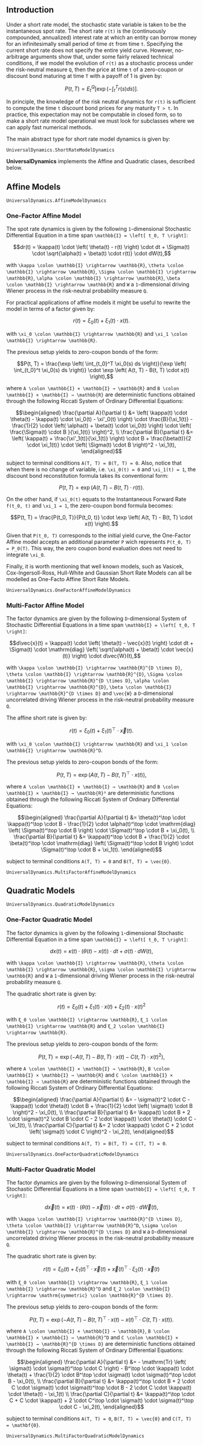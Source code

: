 ## Introduction

Under a short rate model, the stochastic state variable is taken to be the instantaneous spot rate. The short rate ``r(t)`` is the (continuously compounded, annualized) interest rate at which an entity can borrow money for an infinitesimally small period of time ``dt`` from time ``t``. Specifying the current short rate does not specify the entire yield curve. However, no-arbitrage arguments show that, under some fairly relaxed technical conditions, if we model the evolution of ``r(t)`` as a stochastic process under the risk-neutral measure ``Q``, then the price at time ``t`` of a zero-coupon or discount bond maturing at time ``T`` with a payoff of 1 is given by:
```math
P(t, T) = E_t^Q \left[ \exp \left( - \int_t^T r(s) ds \right) \right].
```

In principle, the knowledge of the risk neutral dynamics for ``r(t)`` is sufficient to compute the time ``t`` discount bond prices for any maturity ``T > t``. In practice, this expectation may not be computable in closed form, so to make a short rate model operational we must look for subclasses where we can apply fast numerical methods.

The main abstract type for short rate model dynamics is given by:

```@docs
UniversalDynamics.ShortRateModelDynamics
```

**UniversalDynamics** implements the Affine and Quadratic clases, described below.


## Affine Models

```@docs
UniversalDynamics.AffineModelDynamics
```

### One-Factor Affine Model

The spot rate dynamics is given by the following ``1``-dimensional Stochastic Differential Equation in a time span ``\mathbb{I} = \left[ t_0, T \right]``:

```math
dr(t) = \kappa(t) \cdot \left( \theta(t) - r(t) \right) \cdot dt + \Sigma(t) \cdot \sqrt{\alpha(t) + \beta(t) \cdot r(t)} \cdot dW(t),
```

with ``\kappa \colon \mathbb{I} \rightarrow \mathbb{R}``, ``\theta \colon \mathbb{I} \rightarrow \mathbb{R}``, ``\Sigma \colon \mathbb{I} \rightarrow \mathbb{R}``, ``\alpha \colon \mathbb{I} \rightarrow \mathbb{R}``, ``\beta \colon \mathbb{I} \rightarrow \mathbb{R}`` and ``W`` a ``1``-dimensional driving Wiener process in the risk-neutral probability measure ``Q``.

For practical applications of affine models it might be useful to rewrite the model in terms of a factor given by:

```math
r(t) = \xi_0(t) + \xi_1(t) \cdot x(t).
```

with ``\xi_0 \colon \mathbb{I} \rightarrow \mathbb{R}`` and ``\xi_1 \colon \mathbb{I} \rightarrow \mathbb{R}``.

The previous setup yields to zero-coupon bonds of the form:

```math
P(t, T) = \frac{\exp \left( \int_{t_0}^T \xi_0(s) ds \right)}{\exp \left( \int_{t_0}^t \xi_0(s) ds \right)} \cdot \exp \left( A(t, T) - B(t, T) \cdot x(t) \right),
```

where ``A \colon \mathbb{I} × \mathbb{I} → \mathbb{R}`` and ``B \colon \mathbb{I} × \mathbb{I} → \mathbb{R}`` are deterministic functions obtained through the following Riccati System of Ordinary Differential Equations:

```math
\begin{aligned}
  \frac{\partial A}{\partial t} &= \left( \kappa(t) \cdot \theta(t) - \kappa(t) \cdot \xi_0(t) - \xi'_0(t) \right) \cdot \frac{B}{\xi_1(t)} - \frac{1}{2} \cdot \left( \alpha(t) + \beta(t) \cdot \xi_0(t) \right) \cdot \left( \frac{\Sigma(t) \cdot B }{\xi_1(t)} \right)^2, \\
  \frac{\partial B}{\partial t} &= \left( \kappa(t) + \frac{\xi'_1(t)}{\xi_1(t)} \right) \cdot B + \frac{\beta(t)}{2 \cdot \xi_1(t)} \cdot \left( \Sigma(t) \cdot B \right)^2 - \xi_1(t),
\end{aligned}
```

subject to terminal conditions ``A(T, T) = B(T, T) = 0``. Also, notice that when there is no change of variable, i.e. ``\xi_0(t) = 0`` and ``\xi_1(t) = 1``, the discount bond reconstitution formula takes its conventional form:

```math
P(t, T) = \exp \left( A(t, T) - B(t, T) \cdot r(t) \right).
```

On the other hand, if ``\xi_0(t)`` equats to the Instantaneous Forward Rate ``f(t_0, t)`` and ``\xi_1 = 1``, the zero-coupon bond formula becomes:

```math
P(t, T) = \frac{P(t_0, T)}{P(t_0, t)} \cdot \exp \left( A(t, T) - B(t, T) \cdot x(t) \right).
```

Given that ``P(t_0, T)`` corresponds to the initial yield curve, the One-Factor Affine model accepts an additional parameter `P` wich represents ``P(t_0, T) = P_0(T)``. This way, the zero coupon bond evaluation does not need to integrate ``\xi_0``.

Finally, it is worth mentioning that well known models, such as Vasicek, Cox-Ingersoll-Ross, Hull-White and Gaussian Short Rate Models can all be modelled as One-Facto Affine Short Rate Models.

```@docs
UniversalDynamics.OneFactorAffineModelDynamics
```

### Multi-Factor Affine Model

The factor dynamics are given by the following ``D``-dimensional System of Stochastic Differential Equations in a time span ``\mathbb{I} = \left[ t_0, T \right]``:

```math
d\vec{x}(t) = \kappa(t) \cdot \left( \theta(t) - \vec{x}(t) \right) \cdot dt + \Sigma(t) \cdot \mathrm{diag} \left( \sqrt{\alpha(t) + \beta(t) \cdot \vec{x}(t)} \right) \cdot d\vec{W}(t),
```

with ``\kappa \colon \mathbb{I} \rightarrow \mathbb{R}^{D \times D}``, ``\theta \colon \mathbb{I} \rightarrow \mathbb{R}^{D}``, ``\Sigma \colon \mathbb{I} \rightarrow \mathbb{R}^{D \times D}``, ``\alpha \colon \mathbb{I} \rightarrow \mathbb{R}^{D}``, ``\beta \colon \mathbb{I} \rightarrow \mathbb{R}^{D \times D}`` and ``\vec{W}`` a ``D``-dimensional uncorrelated driving Wiener process in the risk-neutral probability measure ``Q``.

The affine short rate is given by:

```math
r(t) = \xi_0(t) + \xi_1(t)^\top \cdot \vec{x}(t).
```

with ``\xi_0 \colon \mathbb{I} \rightarrow \mathbb{R}`` and ``\xi_1 \colon \mathbb{I} \rightarrow \mathbb{R}^D``.

The previous setup yields to zero-coupon bonds of the form:

```math
P(t, T) = \exp \left( A(t, T) - B(t, T)^\top \cdot x(t) \right),
```

where ``A \colon \mathbb{I} × \mathbb{I} → \mathbb{R}`` and ``B \colon \mathbb{I} × \mathbb{I} → \mathbb{R}ᴰ`` are deterministic functions obtained through the following Riccati System of Ordinary Differential Equations:

```math
\begin{aligned}
  \frac{\partial A}{\partial t} &= \theta(t)^\top \cdot \kappa(t)^\top \cdot B - \frac{1}{2} \cdot \alpha(t)^\top \cdot \mathrm{diag} \left( \Sigma(t)^\top \cdot B \right) \cdot \Sigma(t)^\top \cdot B  + \xi_0(t), \\
  \frac{\partial B}{\partial t} &= \kappa(t)^\top \cdot B + \frac{1}{2} \cdot \beta(t)^\top \cdot \mathrm{diag} \left( \Sigma(t)^\top \cdot B \right) \cdot \Sigma(t)^\top \cdot B  + \xi_1(t).
\end{aligned}
```

subject to terminal conditions ``A(T, T) = 0`` and ``B(T, T) = \vec{0}``.

```@docs
UniversalDynamics.MultiFactorAffineModelDynamics
```

## Quadratic Models

```@docs
UniversalDynamics.QuadraticModelDynamics
```

### One-Factor Quadratic Model

The factor dynamics is given by the following ``1``-dimensional Stochastic Differential Equation in a time span ``\mathbb{I} = \left[ t_0, T \right]``:

```math
dx(t) = \kappa(t) \cdot \left( \theta(t) - x(t) \right) \cdot dt + \sigma(t) \cdot dW(t),
```

with ``\kappa \colon \mathbb{I} \rightarrow \mathbb{R}``, ``\theta \colon \mathbb{I} \rightarrow \mathbb{R}``, ``\sigma \colon \mathbb{I} \rightarrow \mathbb{R}`` and ``W`` a ``1``-dimensional driving Wiener process in the risk-neutral probability measure ``Q``.

The quadratic short rate is given by:

```math
r(t) = ξ_0(t) + ξ_1(t) \cdot x(t) + ξ_2(t) \cdot x(t)^2
```

with ``ξ_0 \colon \mathbb{I} \rightarrow \mathbb{R}``, ``ξ_1 \colon \mathbb{I} \rightarrow \mathbb{R}`` and ``ξ_2 \colon \mathbb{I} \rightarrow \mathbb{R}``.

The previous setup yields to zero-coupon bonds of the form:

```math
P(t, T) = \exp \left( -A(t, T) - B(t, T) \cdot x(t) - C(t, T) \cdot x(t)^2 \right),
```

where ``A \colon \mathbb{I} × \mathbb{I} → \mathbb{R}``, ``B \colon \mathbb{I} × \mathbb{I} → \mathbb{R}`` and ``C \colon \mathbb{I} × \mathbb{I} → \mathbb{R}`` are deterministic functions obtained through the following Riccati System of Ordinary Differential Equations:

```math
\begin{aligned}
  \frac{\partial A}{\partial t} &= - \sigma(t)^2 \cdot C - \kappa(t) \cdot \theta(t) \cdot B + \frac{1}{2} \cdot \left( \sigma(t) \cdot B \right)^2 - \xi_0(t), \\
  \frac{\partial B}{\partial t} &= \kappa(t) \cdot B + 2 \cdot \sigma(t)^2 \cdot B \cdot C - 2 \cdot \kappa(t) \cdot \theta(t) \cdot C - \xi_1(t), \\
  \frac{\partial C}{\partial t} &= 2 \cdot \kappa(t) \cdot C + 2 \cdot \left( \sigma(t) \cdot C \right)^2 - \xi_2(t),
\end{aligned}
```

subject to terminal conditions ``A(T, T) = B(T, T) = C(T, T) = 0``.

```@docs
UniversalDynamics.OneFactorQuadraticModelDynamics
```

### Multi-Factor Quadratic Model

The factor dynamics are given by the following ``D``-dimensional System of Stochastic Differential Equations in a time span ``\mathbb{I} = \left[ t_0, T \right]``:

```math
d\vec{x}(t) = \kappa(t) \cdot \left( \theta(t) - \vec{x}(t) \right) \cdot dt + \sigma(t) \cdot d\vec{W}(t),
```

with ``\kappa \colon \mathbb{I} \rightarrow \mathbb{R}^{D \times D}``, ``\theta \colon \mathbb{I} \rightarrow \mathbb{R}^D``, ``\sigma \colon \mathbb{I} \rightarrow \mathbb{R}^{D \times D}`` and ``W`` a ``D``-dimensional uncorrelated driving Wiener process in the risk-neutral probability measure ``Q``.

The quadratic short rate is given by:

```math
r(t) = ξ_0(t) + ξ_1(t)^\top \cdot \vec{x}(t) + \vec{x}(t)^\top \cdot ξ_2(t) \cdot \vec{x}(t)
```

with ``ξ_0 \colon \mathbb{I} \rightarrow \mathbb{R}``, ``ξ_1 \colon \mathbb{I} \rightarrow \mathbb{R}^D`` and ``ξ_2 \colon \mathbb{I} \rightarrow \mathrm{symmetric} \colon \mathbb{R}^{D \times D}``.

The previous setup yields to zero-coupon bonds of the form:

```math
P(t, T) = \exp \left( -A(t, T) - B(t, T)^\top \cdot x(t) - x(t)^\top \cdot C(t, T) \cdot x(t) \right).
```

where ``A \colon \mathbb{I} × \mathbb{I} → \mathbb{R}``, ``B \colon \mathbb{I} × \mathbb{I} → \mathbb{R}^D`` and ``C \colon \mathbb{I} × \mathbb{I} → \mathbb{R}^{D \times D}`` are deterministic functions obtained through the following Riccati System of Ordinary Differential Equations:

```math
\begin{aligned}
  \frac{\partial A}{\partial t} &= - \mathrm{Tr} \left( \sigma(t) \cdot \sigma(t)^\top \cdot C \right) - B^\top \cdot \kappa(t) \cdot \theta(t) + \frac{1}{2} \cdot B^\top \cdot \sigma(t) \cdot \sigma(t)^\top \cdot B - \xi_0(t), \\
  \frac{\partial B}{\partial t} &= \kappa(t)^\top \cdot B + 2 \cdot C \cdot \sigma(t) \cdot \sigma(t)^\top \cdot B - 2 \cdot C \cdot \kappa(t) \cdot \theta(t) - \xi_1(t) \\
  \frac{\partial C}{\partial t} &= \kappa(t)^\top \cdot C + C \cdot \kappa(t) + 2 \cdot C^\top  \cdot \sigma(t) \cdot \sigma(t)^\top \cdot C - \xi_2(t),
\end{aligned}
```

subject to terminal conditions ``A(T, T) = 0``,  ``B(T, T) = \vec{0}`` and  ``C(T, T) = \mathbf{0}``.

```@docs
UniversalDynamics.MultiFactorQuadraticModelDynamics
```
